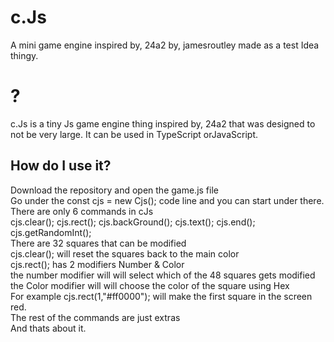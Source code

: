 # c.Js
A mini game engine inspired by, 24a2 by, jamesroutley made as a test Idea thingy.
# ?
c.Js is a tiny Js game engine thing inspired by, 24a2 that was designed to not be very large.
It can be used in TypeScript orJavaScript.
## How do I use it?
Download the repository and open the game.js file <br />
  Go under the  const cjs = new Cjs();  code line and you can start under there. <br />
  There are only 6 commands in cJs <br />
  cjs.clear();  cjs.rect(); cjs.backGround(); cjs.text(); cjs.end(); cjs.getRandomInt(); <br />
  There are 32 squares that can be modified <br />
  cjs.clear(); will reset the squares back to the main color <br />
  cjs.rect(); has 2 modifiers Number & Color <br />
  the number modifier will will select which of the 48 squares gets modified <br />
  the Color modifier will will choose the color of the square using Hex <br />
  For example cjs.rect(1,"#ff0000"); will make the first square in the screen red. <br />
  The rest of the commands are just extras <br />
And thats about it.
